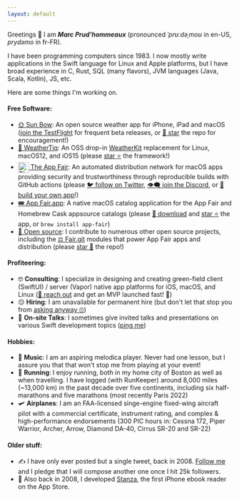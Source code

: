 ```yaml
---
layout: default
---
```


Greetings 🖖 I am ***Marc Prud'hommeaux*** (pronounced *ˈprʊːdəˌmoʊ* in en-US, *prydəmo* in fr-FR)<!-- and Miss Jackson if you're nasty -->.

I have been programming computers since 1983. <!-- O.G. --> I now mostly write applications in the Swift language for Linux and Apple platforms, but I have broad experience in C, Rust, SQL (many flavors), JVM languages (Java, Scala, Kotlin), JS, etc. <!-- and All. That. Jazz. -->

Here are some things I'm working on.

#### Free Software: <!-- Virtue time! -->

* [:sun_with_face: Sun Bow](https://github.com/Sun-Bow): An open source weather app for iPhone, iPad and macOS ([join the TestFlight](https://testflight.apple.com/join/IrPLgy5Q) for frequent beta releases, or [:smiling_face_with_three_hearts: star](https://github.com/Sun-Bow/App) the repo for encouragement!)
* [:rainbow: WeatherTiq](https://github.com/tiqtiq/WeatherTiq): An OSS drop-in [WeatherKit](https://developer.apple.com/documentation/weatherkit) replacement for Linux, macOS12, and iOS15 (please [star :star:](https://github.com/tiqtiq/WeatherTiq) the framework!)
* [<img alt="The App Fair icon" align="center" style="width: 24px;" src="https://appfair.net/appfair-icon.svg" /> The App Fair](https://appfair.net): An automated distribution network for macOS apps providing security and trustworthiness through reproducible builds with GitHub actions (please [:bird: follow on Twitter](https://twitter.com/theappfair), [:eye_speech_bubble: join the Discord](http://discord.gg/R4bFP8qpw7), or [:dizzy: build your own app](https://appfair.net/#quick-start)!)
* [:tickets: App Fair.app](https://appfair.app): A native macOS catalog application for the App Fair and Homebrew Cask appsource catalogs (please [:gem: download](https://github.com/App-Fair/App/releases/latest/download/App-Fair-macOS.zip) and [star :star:](https://github.com/App-Fair/App) the app, or `brew install app-fair`)
* [:gift_heart: Open source](https://github.com/marcprux): I contribute to numerous other open source projects, including the [:balance_scale: Fair.git](https://github.com/fair-ground/Fair/) modules that power App Fair apps and distribution (please [star :star_struck:](https://github.com/fair-ground/Fair) the repo!)

#### Profiteering: <!-- Oh man, I am wicked broke! -->

 * :nerd_face: **Consulting**: I specialize in designing and creating green-field client (SwiftUI) / server (Vapor) native app platforms for iOS, macOS, and Linux ([:call_me_hand: reach out](mailto:marc@prux.org) and get an MVP launched fast! :rocket:) <!-- Seriously, like you'll have a beta in a week or two. -->
 * :pensive: **Hiring**: I am unavailable for permanent hire (but don't let that stop you from [asking anyway :roll_eyes:](https://www.linkedin.com/in/marcprux/)) <!-- If we must. -->
 * :monocle_face: **On-site Talks**: I sometimes give invited talks and presentations on various Swift development topics ([ping me](https://signal.me/#u/marcprux)) <!-- Send me some jucy tidbits! -->

#### Hobbies:

* :musical_keyboard: **Music**: I am an aspiring melodica player. Never had one lesson, but I assure you that that won't stop me from playing at your event! <!-- and ruining it -->
* :running: **Running**: I enjoy running, both in my home city of Boston as well as when travelling. I have logged (with RunKeeper) around 8,000 miles (~13,000 km) in the past decade over five continents, including six half-marathons and five marathons (most recently Paris 2022) <!-- This signals that I am healthy. -->
* :small_airplane: **Airplanes**: I am an FAA-licensed singe-engine fixed-wing aircraft pilot with a commercial certificate, instrument rating, and complex & high-performance endorsements (300 PIC hours in: Cessna 172, Piper Warrior, Archer, Arrow, Diamond DA-40, Cirrus SR-20 and SR-22) <!-- Trustworthiness and attention to detail! -->

#### Older stuff:

* :writing_hand: I have only ever posted but a single tweet, back in 2008. [Follow me](https://twitter.com/marcprux) and I pledge that I will compose another one once I hit 25k followers. <!-- Last time I checked, I had 46 followers. -->
* :open_book: Also back in 2008, I developed [Stanza](https://en.wikipedia.org/wiki/Lexcycle), the first iPhone ebook reader on the App Store. <!-- I'll tell that story someday. -->



